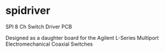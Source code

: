 spidriver
=========

SPI 8 Ch Switch Driver PCB

Designed as a daughter board for the Agilent L-Series Multiport Electromechanical Coaxial Switches
